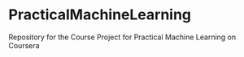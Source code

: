 # PracticalMachineLearning
Repository for the Course Project for Practical Machine Learning on Coursera
